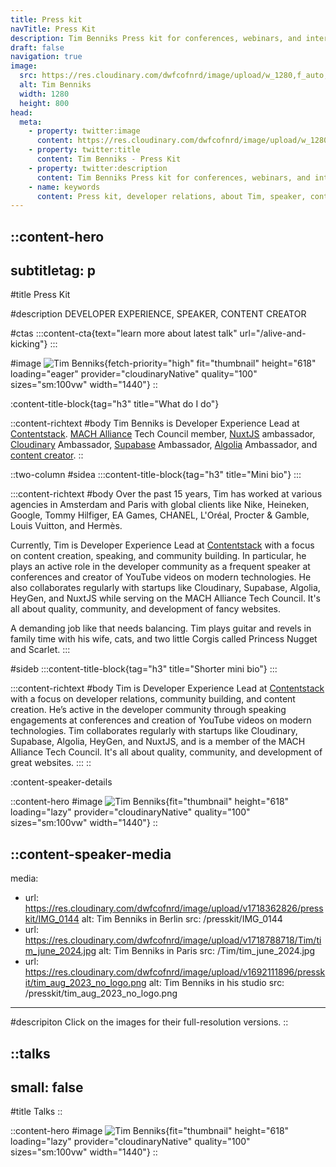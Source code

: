 ```yaml
---
title: Press kit
navTitle: Press Kit
description: Tim Benniks Press kit for conferences, webinars, and interviews.
draft: false
navigation: true
image:
  src: https://res.cloudinary.com/dwfcofnrd/image/upload/w_1280,f_auto,q_auto/Tim/IMG_1020.jpg
  alt: Tim Benniks
  width: 1280
  height: 800
head:
  meta:
    - property: twitter:image
      content: https://res.cloudinary.com/dwfcofnrd/image/upload/w_1280,f_auto,q_auto/Tim/IMG_1020.jpg
    - property: twitter:title
      content: Tim Benniks - Press Kit
    - property: twitter:description
      content: Tim Benniks Press kit for conferences, webinars, and interviews.
    - name: keywords
      content: Press kit, developer relations, about Tim, speaker, content creator
---
```


::content-hero
---
subtitletag: p
---
#title
Press Kit

#description
DEVELOPER EXPERIENCE, SPEAKER, CONTENT CREATOR

#ctas
  :::content-cta{text="learn more about latest talk" url="/alive-and-kicking"}
  :::

#image
![Tim Benniks](/Presskit/FDLC2019_462.jpg){fetch-priority="high" fit="thumbnail" height="618" loading="eager" provider="cloudinaryNative" quality="100" sizes="sm:100vw" width="1440"}
::

:content-title-block{tag="h3" title="What do I do"}

::content-richtext
#body
Tim Benniks is Developer Experience Lead at [Contentstack](https://contentstack.com)[](https://hygraph.com "https://hygraph.com"). [MACH Alliance](https://machalliance.com "https://machalliance.com") Tech Council member, [NuxtJS](https://nuxt.com "https://nuxt.com") ambassador, [Cloudinary](https://cloudinary.com "https://cloudinary.com") Ambassador, [Supabase](https://supabase.com "https://supabase.com") Ambassador, [Algolia](https://algolia.com "https://algolia.com") Ambassador, and [content creator](https://youtube.com/timbenniks "https://youtube.com/timbenniks").
::

::two-column
#sidea
  :::content-title-block{tag="h3" title="Mini bio"}
  :::

  :::content-richtext
  #body
  Over the past 15 years, Tim has worked at various agencies in Amsterdam and Paris with global clients like Nike, Heineken, Google, Tommy Hilfiger, EA Games, CHANEL, L'Oréal, Procter & Gamble, Louis Vuitton, and Hermès.
  
  Currently, Tim is Developer Experience Lead at [Contentstack](https://contentstack.com) with a focus on content creation, speaking, and community building. In particular, he plays an active role in the developer community as a frequent speaker at conferences and creator of YouTube videos on modern technologies. He also collaborates regularly with startups like Cloudinary, Supabase, Algolia, HeyGen, and NuxtJS while serving on the MACH Alliance Tech Council. It's all about quality, community, and development of fancy websites.
  
  A demanding job like that needs balancing. Tim plays guitar and revels in family time with his wife, cats, and two little Corgis called Princess Nugget and Scarlet.
  :::

#sideb
  :::content-title-block{tag="h3" title="Shorter mini bio"}
  :::

  :::content-richtext
  #body
  Tim is Developer Experience Lead at [Contentstack](https://contentstack.com) with a focus on developer relations, community building, and content creation. He’s active in the developer community through speaking engagements at conferences and creation of YouTube videos on modern technologies. Tim collaborates regularly with startups like Cloudinary, Supabase, Algolia, HeyGen, and NuxtJS, and is a member of the MACH Alliance Tech Council. It's all about quality, community, and development of great websites.
  :::
::

:content-speaker-details

::content-hero
#image
![Tim Benniks](/Tim/IMG_1020.jpg){fit="thumbnail" height="618" loading="lazy" provider="cloudinaryNative" quality="100" sizes="sm:100vw" width="1440"}
::

::content-speaker-media
---
media:
  - url: https://res.cloudinary.com/dwfcofnrd/image/upload/v1718362826/presskit/IMG_0144
    alt: Tim Benniks in Berlin
    src: /presskit/IMG_0144
  - url: https://res.cloudinary.com/dwfcofnrd/image/upload/v1718788718/Tim/tim_june_2024.jpg
    alt: Tim Benniks in Paris
    src: /Tim/tim_june_2024.jpg
  - url: https://res.cloudinary.com/dwfcofnrd/image/upload/v1692111896/presskit/tim_aug_2023_no_logo.png
    alt: Tim Benniks in his studio
    src: /presskit/tim_aug_2023_no_logo.png
---
#descripiton
Click on the images for their full-resolution versions.
::

::talks
---
small: false
---
#title
Talks
::

::content-hero
#image
![Tim Benniks](/347230970_264022386183185_8706521077970757537_n_vpj6co){fit="thumbnail" height="618" loading="lazy" provider="cloudinaryNative" quality="100" sizes="sm:100vw" width="1440"}
::
